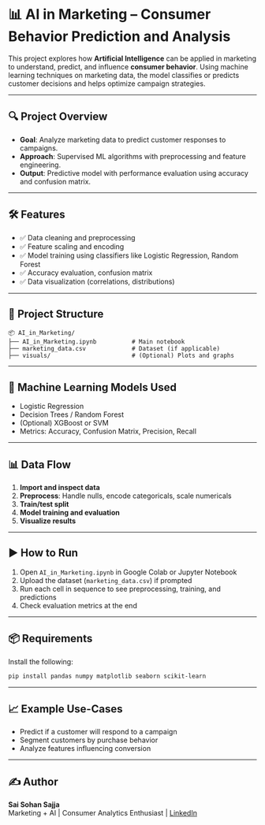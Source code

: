 # 📊 AI in Marketing – Consumer Behavior Prediction and Analysis

This project explores how **Artificial Intelligence** can be applied in marketing to understand, predict, and influence **consumer behavior**. Using machine learning techniques on marketing data, the model classifies or predicts customer decisions and helps optimize campaign strategies.

---

## 🔍 Project Overview

- **Goal**: Analyze marketing data to predict customer responses to campaigns.  
- **Approach**: Supervised ML algorithms with preprocessing and feature engineering.  
- **Output**: Predictive model with performance evaluation using accuracy and confusion matrix.

---

## 🛠️ Features

- ✅ Data cleaning and preprocessing  
- ✅ Feature scaling and encoding  
- ✅ Model training using classifiers like Logistic Regression, Random Forest  
- ✅ Accuracy evaluation, confusion matrix  
- ✅ Data visualization (correlations, distributions)

---

## 📁 Project Structure

```
📦 AI_in_Marketing/
├── AI_in_Marketing.ipynb          # Main notebook
├── marketing_data.csv             # Dataset (if applicable)
├── visuals/                       # (Optional) Plots and graphs
```

---

## 🧠 Machine Learning Models Used

- Logistic Regression  
- Decision Trees / Random Forest  
- (Optional) XGBoost or SVM  
- Metrics: Accuracy, Confusion Matrix, Precision, Recall

---

## 📊 Data Flow

1. **Import and inspect data**
2. **Preprocess**: Handle nulls, encode categoricals, scale numericals
3. **Train/test split**
4. **Model training and evaluation**
5. **Visualize results**

---

## ▶️ How to Run

1. Open `AI_in_Marketing.ipynb` in Google Colab or Jupyter Notebook  
2. Upload the dataset (`marketing_data.csv`) if prompted  
3. Run each cell in sequence to see preprocessing, training, and predictions  
4. Check evaluation metrics at the end

---

## 📦 Requirements

Install the following:

```bash
pip install pandas numpy matplotlib seaborn scikit-learn
```

---

## 📈 Example Use-Cases

- Predict if a customer will respond to a campaign  
- Segment customers by purchase behavior  
- Analyze features influencing conversion

---

## ✍️ Author

**Sai Sohan Sajja**  
Marketing + AI | Consumer Analytics Enthusiast | [LinkedIn](#)
